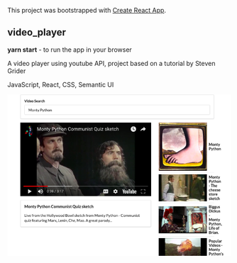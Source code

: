 This project was bootstrapped with [Create React App](https://github.com/facebook/create-react-app).

## video_player

**yarn start** - to run the app in your browser

A video player using youtube API, project based on a tutorial by Steven Grider

JavaScript, React, CSS, Semantic UI

![printscreen](pscreen.png "printscreen")

